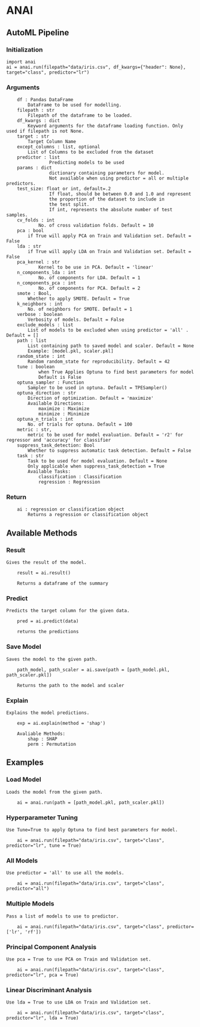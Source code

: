# ANAI

## AutoML Pipeline

### Initialization

    import anai
    ai = anai.run(filepath="data/iris.csv", df_kwargs={"header": None}, target="class", predictor="lr")

### Arguments

        df : Pandas DataFrame
            DataFrame to be used for modelling.
        filepath : str
            Filepath of the dataframe to be loaded.
        df_kwargs : dict
            Keyword arguments for the dataframe loading function. Only used if filepath is not None.
        target : str
            Target Column Name 
        except_columns : list, optional
            List of Columns to be excluded from the dataset
        predictor : list
                    Predicting models to be used
        params : dict
                    dictionary containing parameters for model.
                    Not available when using predictor = all or multiple predictors.
        test_size: float or int, default=.2
                    If float, should be between 0.0 and 1.0 and represent
                    the proportion of the dataset to include in
                    the test split.
                    If int, represents the absolute number of test samples.
        cv_folds : int
                No. of cross validation folds. Default = 10
        pca : bool
            if True will apply PCA on Train and Validation set. Default = False
        lda : str
            if True will apply LDA on Train and Validation set. Default = False
        pca_kernel : str
                Kernel to be use in PCA. Default = 'linear'
        n_components_lda : int
                No. of components for LDA. Default = 1
        n_components_pca : int
                No. of components for PCA. Default = 2
        smote : Bool,
            Whether to apply SMOTE. Default = True
        k_neighbors : int
            No. of neighbors for SMOTE. Default = 1
        verbose : boolean
            Verbosity of models. Default = False
        exclude_models : list
            List of models to be excluded when using predictor = 'all' . Default = []
        path : list
            List containing path to saved model and scaler. Default = None
            Example: [model.pkl, scaler.pkl]
        random_state : int
            Random random_state for reproducibility. Default = 42
        tune : boolean
                when True Applies Optuna to find best parameters for model
                Default is False
        optuna_sampler : Function
            Sampler to be used in optuna. Default = TPESampler()
        optuna_direction : str
            Direction of optimization. Default = 'maximize'
            Available Directions:
                maximize : Maximize
                minimize : Minimize
        optuna_n_trials : int
            No. of trials for optuna. Default = 100
        metric : str,
            metric to be used for model evaluation. Default = 'r2' for regressor and 'accuracy' for classifier
        suppress_task_detection: Bool 
            Whether to suppress automatic task detection. Default = False
        task : str
            Task to be used for model evaluation. Default = None
            Only applicable when suppress_task_detection = True
            Available Tasks:
                classification : Classification
                regression : Regression

### Return

        ai : regression or classification object
            Returns a regression or classification object

## Available Methods

### Result

    Gives the result of the model.

        result = ai.result()

        Returns a dataframe of the summary

### Predict

    Predicts the target column for the given data.

        pred = ai.predict(data)

        returns the predictions

### Save Model

    Saves the model to the given path.

        path_model, path_scaler = ai.save(path = [path_model.pkl, path_scaler.pkl])

        Returns the path to the model and scaler

### Explain

    Explains the model predictions.

        exp = ai.explain(method = 'shap')

        Avaliable Methods:
            shap : SHAP
            perm : Permutation

## Examples

### Load Model

    Loads the model from the given path.
    
        ai = anai.run(path = [path_model.pkl, path_scaler.pkl])

### Hyperparameter Tuning

    Use Tune=True to apply Optuna to find best parameters for model.

        ai = anai.run(filepath="data/iris.csv", target="class", predictor="lr", tune = True)

### All Models

    Use predictor = 'all' to use all the models.

        ai = anai.run(filepath="data/iris.csv", target="class", predictor="all")

### Multiple Models

    Pass a list of models to use to predictor.

        ai = anai.run(filepath="data/iris.csv", target="class", predictor=['lr', 'rf'])

### Principal Component Analysis

    Use pca = True to use PCA on Train and Validation set.

        ai = anai.run(filepath="data/iris.csv", target="class", predictor="lr", pca = True)

### Linear Discriminant Analysis

    Use lda = True to use LDA on Train and Validation set.

        ai = anai.run(filepath="data/iris.csv", target="class", predictor="lr", lda = True)
